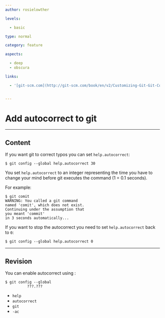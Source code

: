 ```yaml
---
author: rosielowther

levels:

  - basic

type: normal

category: feature

aspects:

  - deep
  - obscura

links:

  - '[git-scm.com](http://git-scm.com/book/en/v2/Customizing-Git-Git-Configuration){website}'


---
```


# Add autocorrect to git

---
## Content

If you want git to correct typos you can set `help.autocorrect`:
```
$ git config --global help.autocorrect 30
```
You set `help.autocorrect` to an integer representing the time you have to change your mind before git executes the command (1 = 0.1 seconds).

For example:
```
$ git comit
WARNING: You called a git command
named 'comit', which does not exist.
Continuing under the assumption that
you meant 'commit'
in 3 seconds automatically...
```

If you want to stop the autocorrect you need to set `help.autocorrect` back to `0`:
```
$ git config --global help.autocorrect 0
```

---
## Revision

You can enable autocorrect using :
```
$ git config --global
          ???.???
```

* `help`
* `autocorrect`
* `git`
* `-ac`

 
